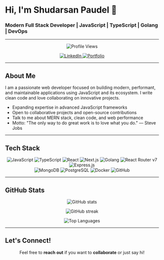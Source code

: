 <!-- Banner -->
# Hi, I'm Shudarsan Paudel 👋  
### Modern Full Stack Developer | JavaScript | TypeScript | Golang | DevOps

---

<p align="center">
  <img src="https://komarev.com/ghpvc/?username=smokeyshawn18&style=flat-square" alt="Profile Views" />
</p>

<p align="center">
  <a href="https://www.linkedin.com/in/shudarsan-paudel-8bb84a28a/" target="_blank">
    <img src="https://img.shields.io/badge/LinkedIn-0A66C2?style=for-the-badge&logo=linkedin&logoColor=white" alt="LinkedIn" />
  </a>
  <a href="https://shudarsanpaudel.com.np/" target="_blank">
    <img src="https://img.shields.io/badge/Portfolio-000000?style=for-the-badge&logo=react&logoColor=white" alt="Portfolio" />
  </a>
</p>

---

## About Me  
I am a passionate web developer focused on building modern, performant, and maintainable applications using JavaScript and its ecosystem. I write clean code and love collaborating on innovative projects.

-  Expanding expertise in advanced JavaScript frameworks  
-  Open to collaborative projects and open-source contributions  
-  Talk to me about MERN stack, clean code, and web performance  
-  Motto: "The only way to do great work is to love what you do." — Steve Jobs  

---

## Tech Stack  
<p align="center">
  <img alt="JavaScript" src="https://img.shields.io/badge/JavaScript-F7DF1E?style=for-the-badge&logo=javascript&logoColor=black"/>
  <img alt="TypeScript" src="https://img.shields.io/badge/TypeScript-007ACC?style=for-the-badge&logo=typescript&logoColor=white"/>
  <img alt="React" src="https://img.shields.io/badge/React-20232A?style=for-the-badge&logo=react&logoColor=61DAFB"/>
  <img alt="Next.js" src="https://img.shields.io/badge/Next.js-000000?style=for-the-badge&logo=next.js&logoColor=white"/>
  <img alt="Golang" src="https://img.shields.io/badge/go-%2300ADD8.svg?style=for-the-badge&logo=go&logoColor=white"/>
  <img alt="React Router v7" src="https://img.shields.io/badge/React_Router-v7-CA4245?style=for-the-badge&logo=react-router&logoColor=white"/>
  <img alt="Express.js" src="https://img.shields.io/badge/express.js-%23404d59.svg?style=for-the-badge&logo=express&logoColor=white"/>
  <br />
  <img alt="MongoDB" src="https://img.shields.io/badge/MongoDB-47A248?style=for-the-badge&logo=mongodb&logoColor=white"/>
  <img alt="PostgreSQL" src="https://img.shields.io/badge/PostgreSQL-316192?style=for-the-badge&logo=postgresql&logoColor=white"/>
  <img alt="Docker" src="https://img.shields.io/badge/Docker-2496ED?style=for-the-badge&logo=docker&logoColor=white"/>
  <img alt="GitHub" src="https://img.shields.io/badge/GitHub-181717?style=for-the-badge&logo=github&logoColor=white"/>
</p>

---

## GitHub Stats  
<p align="center">
  <img src="https://github-readme-stats.vercel.app/api?username=smokeyshawn18&theme=dark&show_icons=true&count_private=true" alt="GitHub stats" />
</p>

<p align="center">
  <img src="https://github-readme-streak-stats.herokuapp.com/?user=smokeyshawn18&theme=dark" alt="GitHub streak" />
</p>

<p align="center">
  <img src="https://github-readme-stats.vercel.app/api/top-langs/?username=smokeyshawn18&theme=dark&layout=compact" alt="Top Languages" />
</p>

---

## Let's Connect!  
<p align="center">
  Feel free to <b>reach out</b> if you want to <b>collaborate</b> or just say hi!  
</p>
